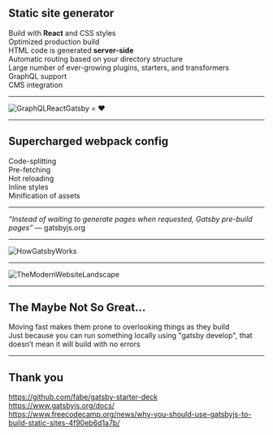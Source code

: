 ## Static site generator

Build with <b>React</b> and CSS styles  
Optimized production build  
HTML code is generated <b>server-side</b>  
Automatic routing based on your directory structure   
Large number of ever-growing plugins, starters, and transformers  
GraphQL support  
CMS integration  

---

![GraphQLReactGatsby](https://cdn-media-1.freecodecamp.org/images/1*yCPN-lvsZ7k2WcRsPQYjqA.png) = ❤

---

## Supercharged webpack config
Code-splitting  
Pre-fetching  
Hot reloading  
Inline styles  
Minification of assets  

---

*“Instead of waiting to generate pages when requested, Gatsby pre-build pages”* — gatsbyjs.org 

---

![HowGatsbyWorks](https://cdn-media-1.freecodecamp.org/images/1*8JLlG_T6onoeW2mVjVT_Gw.png)

---

![TheModernWebsiteLandscape](https://www.gatsbyjs.org/static/dbb9c824aafc29eea6bb87f1527751f3/2e6ac/content-mesh.png) 

---

## The Maybe Not So Great...

Moving fast makes them prone to overlooking things as they build  
Just because you can run something locally using "gatsby develop", that doesn’t mean it will build with no errors  


---

## Thank you 

https://github.com/fabe/gatsby-starter-deck  
https://www.gatsbyjs.org/docs/  
https://www.freecodecamp.org/news/why-you-should-use-gatsbyjs-to-build-static-sites-4f90eb6d1a7b/  


 